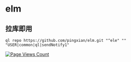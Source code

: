 # elm
## 拉库即用
```
ql repo https://github.com/pingxian/elm.git "^ele" "" "USER|common|ql|sendNotify1"
```
[![Page Views Count](https://badges.toozhao.com/badges/01HBA61YFEV5P7W533EQ0NH169/blue.svg)](https://badges.toozhao.com/stats/01HBA61YFEV5P7W533EQ0NH169 "Get your own page views count badge on badges.toozhao.com")
